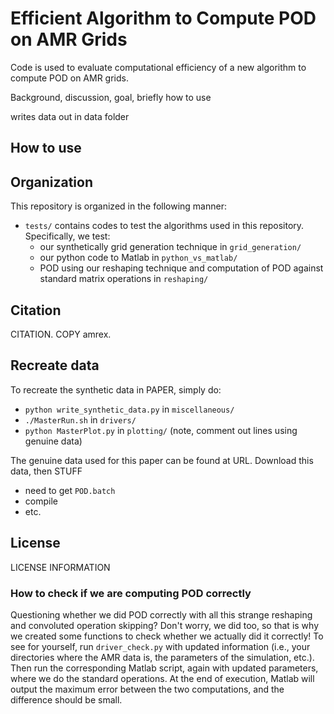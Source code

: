 # Efficient Algorithm to Compute POD on AMR Grids
Code is used to evaluate computational efficiency of a new algorithm to compute POD on AMR grids.

Background, discussion, goal, briefly how to use

writes data out in data folder



## How to use


## Organization
This repository is organized in the following manner:
  * `tests/` contains codes to test the algorithms used in this repository. Specifically, we test:
    * our synthetically grid generation technique in `grid_generation/`
    * our python code to Matlab  in `python_vs_matlab/`
    * POD using our reshaping technique and computation of POD against standard matrix operations in `reshaping/`

## Citation
CITATION. COPY amrex.

## Recreate data
To recreate the synthetic data in PAPER, simply do:
- `python write_synthetic_data.py` in `miscellaneous/`
- `./MasterRun.sh` in `drivers/`
- `python MasterPlot.py` in `plotting/` (note, comment out lines using genuine data)

The genuine data used for this paper can be found at URL. Download this data, then STUFF
- need to get `POD.batch`
- compile
- etc.

## License
LICENSE INFORMATION

### How to check if we are computing POD correctly
Questioning whether we did POD correctly with all this strange reshaping and convoluted operation skipping? Don't worry, we did too, so that is why we created some functions to check whether we actually did it correctly! To see for yourself, run `driver_check.py` with updated information (i.e., your directories where the AMR data is, the parameters of the simulation, etc.). Then run the corresponding Matlab script, again with updated parameters, where we do the standard operations. At the end of execution, Matlab will output the maximum error between the two computations, and the difference should be small.
